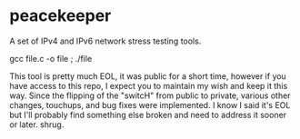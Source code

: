 # peacekeeper
 A set of IPv4 and IPv6 network stress testing tools.

gcc file.c -o file ; ./file

This tool is pretty much EOL, it was public for a short time, however if you have access to this repo, I expect you to maintain my wish and keep it this way. Since the flipping of the "switcH" from public to private, various other changes, touchups, and bug fixes were implemented. I know I said it's EOL but I'll probably find something else broken and need to address it sooner or later. shrug.
